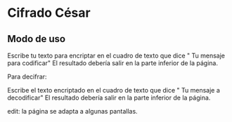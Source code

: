 # Cifrado César

## Modo de uso

Escribe tu texto para encriptar en el cuadro de texto que dice " Tu mensaje para codificar"
El resultado debería salir en la parte inferior de la página.

Para decifrar:

Escribe el texto encriptado en el cuadro de texto que dice " Tu mensaje a decodificar"
El resultado debería salir en la parte inferior de la página.

edit: la página se adapta a algunas pantallas.


